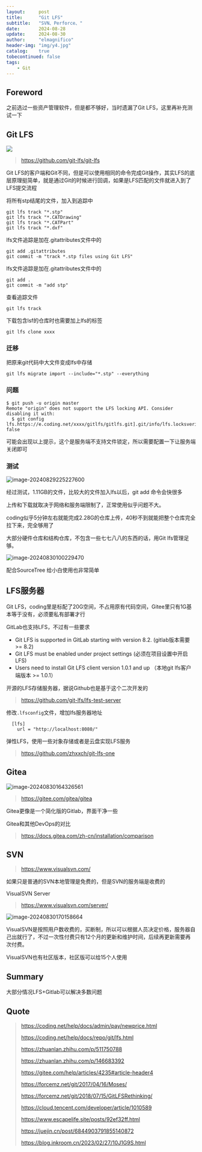 ```yaml
---
layout:     post
title:      "Git LFS"
subtitle:   "SVN、Perforce、"
date:       2024-08-28
update:     2024-08-30
author:     "elmagnifico"
header-img: "img/y4.jpg"
catalog:    true
tobecontinued: false
tags:
    - Git
---
```


## Foreword

之前选过一些资产管理软件，但是都不够好，当时遗漏了Git LFS，这里再补充测试一下



## Git LFS

![](https://img.elmagnifico.tech/static/upload/elmagnifico/git-lfs.gif)

> https://github.com/git-lfs/git-lfs

Git LFS的客户端和Git不同，但是可以使用相同的命令完成Git操作，其实LFS的底层原理挺简单，就是通过Git的时候进行回调，如果是LFS匹配的文件就进入到了LFS提交流程



将所有stp结尾的文件，加入到追踪中

```
git lfs track "*.stp"
git lfs track "*.CATDrawing"
git lfs track "*.CATPart"
git lfs track "*.dxf"
```



lfs文件追踪是加在.gitattributes文件中的

```
git add .gitattributes
git commit -m "track *.stp files using Git LFS"
```



lfs文件追踪是加在.gitattributes文件中的

```
git add .
git commit -m "add stp"
```



查看追踪文件

```
git lfs track
```



下载包含lsf的仓库时也需要加上lfs的标签

```
git lfs clone xxxx
```



### 迁移

把原来git代码中大文件变成lfs中存储

```
git lfs migrate import --include="*.stp" --everything
```



### 问题

```
$ git push -u origin master
Remote "origin" does not support the LFS locking API. Consider disabling it with:
  $ git config lfs.https://e.coding.net/xxxx/gitlfs/gitlfs.git].git/info/lfs.locksverify false
```

可能会出现以上提示，这个是服务端不支持文件锁定，所以需要配置一下让服务端关闭即可



### 测试

![image-20240829225227600](https://img.elmagnifico.tech/static/upload/elmagnifico/image-20240829225227600.png)

经过测试，1.11GB的文件，比较大的文件加入lfs以后，git add 命令会快很多

上传和下载就取决于网络和服务端限制了，正常使用似乎问题不大。



coding似乎5分钟左右就能完成2.28G的仓库上传，40秒不到就能把整个仓库完全拉下来，完全够用了

大部分硬件仓库和结构仓库，不包含一些七七八八的东西的话，用Git lfs管理足够。



![image-20240830100229470](https://img.elmagnifico.tech/static/upload/elmagnifico/image-20240830100229470.png)

配合SourceTree 给小白使用也非常简单



## LFS服务器

Git LFS，coding里是标配了20G空间，不占用原有代码空间，Gitee里只有1G基本等于没有，必须要私有部署才行



GitLab也支持LFS，不过有一些要求

- Git LFS is supported in GitLab starting with version 8.2. (gitlab版本需要 >= 8.2)
- Git LFS must be enabled under project settings  (必须在项目设置中开启LFS)
- Users need to install Git LFS client version 1.0.1 and up （本地git lfs客户端版本 >= 1.0.1）



开源的LFS存储服务器，据说Github也是基于这个二次开发的

> https://github.com/git-lfs/lfs-test-server



修改`.lfsconfig`文件，增加lfs服务器地址

```
  [lfs]
    url = "http://localhost:8080/"

```



弹性LFS，使用一些对象存储或者是云盘实现LFS服务

> https://github.com/zhxxch/git-lfs-one



## Gitea

![image-20240830164326561](https://img.elmagnifico.tech/static/upload/elmagnifico/image-20240830164326561.png)

> https://gitee.com/gitea/gitea

Gitea更像是一个简化版的Gitlab，界面干净一些



Gitea和其他DevOps的对比

> https://docs.gitea.com/zh-cn/installation/comparison

 

## SVN

> https://www.visualsvn.com/

如果只是普通的SVN本地管理是免费的，但是SVN的服务端是收费的



VisualSVN Server

> https://www.visualsvn.com/server/

![image-20240830170158664](https://img.elmagnifico.tech/static/upload/elmagnifico/image-20240830170158664.png)

VisualSVN是按照用户数收费的，买断制，所以可以根据人员决定价格，服务器自己出就行了，不过一次性付费只有12个月的更新和维护时间，后续再更新需要再次付费。

VisualSVN也有社区版本，社区版可以给15个人使用



## Summary

大部分情况LFS+Gitlab可以解决多数问题



## Quote

> https://coding.net/help/docs/admin/pay/newprice.html
>
> https://coding.net/help/docs/repo/git/lfs.html
>
> https://zhuanlan.zhihu.com/p/511750788
>
> https://zhuanlan.zhihu.com/p/146683392
>
> https://gitee.com/help/articles/4235#article-header4
>
> https://forcemz.net/git/2017/04/16/Moses/
>
> https://forcemz.net/git/2018/07/15/GitLFSRethinking/
>
> https://cloud.tencent.com/developer/article/1010589
>
> https://www.escapelife.site/posts/92ef32ff.html
>
> https://juejin.cn/post/6844903791855140872
>
> https://blog.inkroom.cn/2023/02/27/10J1G9S.html
